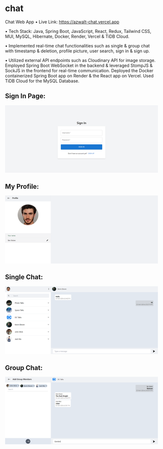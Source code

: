 # chat

Chat Web App • Live Link: https://azwalt-chat.vercel.app

• Tech Stack: Java, Spring Boot, JavaScript, React, Redux, Tailwind CSS, MUI, MySQL, Hibernate, Docker, Render, Vercel & TiDB Cloud.

• Implemented real-time chat functionalities such as single & group chat with timestamp & deletion, profile picture, user search, sign in & sign up.

• Utilized external API endpoints such as Cloudinary API for image storage. Employed Spring Boot WebSocket in the backend & leveraged StompJS & SockJS in the frontend for real-time communication. Deployed the Docker containerized Spring Boot app on Render & the React app on Vercel. Used TiDB Cloud for the MySQL Database.


## Sign In Page:

![Alt text](https://github.com/bbazwalt/chat/blob/main/screenshots/sign-in-page.png)

## My Profile:

![Alt text](https://github.com/bbazwalt/chat/blob/main/screenshots/my-profile.png)

## Single Chat:

![Alt text](https://github.com/bbazwalt/chat/blob/main/screenshots/single-chat.png)

## Group Chat:

![Alt text](https://github.com/bbazwalt/chat/blob/main/screenshots/group-chat.png)
